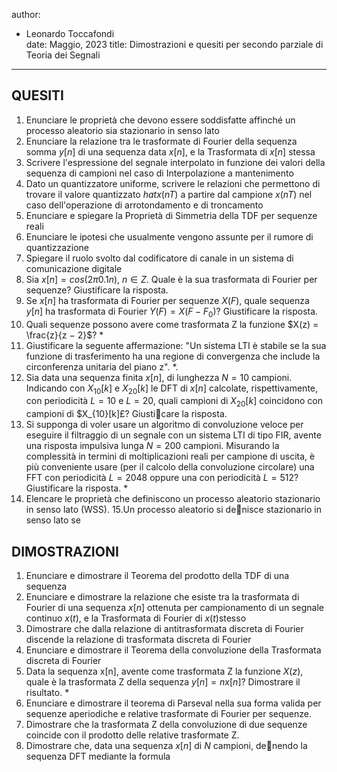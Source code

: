 author:

- Leonardo Toccafondi   
  date: Maggio, 2023
  title: Dimostrazioni e quesiti per secondo parziale di Teoria dei Segnali

---

## QUESITI

1. Enunciare le proprietà che devono essere soddisfatte affinché un processo aleatorio sia stazionario in senso lato
2. Enunciare la relazione tra le trasformate di Fourier della sequenza somma $y[n]$ di una sequenza data $x[n]$, e la Trasformata di $x[n]$ stessa
3. Scrivere l'espressione del segnale interpolato in funzione dei valori della sequenza di campioni nel caso di Interpolazione a mantenimento
4. Dato un quantizzatore uniforme, scrivere le relazioni che permettono di trovare il valore quantizzato $hat{x}(nT)$ a partire dal campione $x(nT)$ nel caso dell'operazione di arrotondamento e di troncamento
5. Enunciare e spiegare la Proprietà di Simmetria della TDF per sequenze reali
6. Enunciare le ipotesi che usualmente vengono assunte per il rumore di quantizzazione
7. Spiegare il ruolo svolto dal codificatore di canale in un sistema di comunicazione digitale
8. Sia $x[n] = cos(2\pi 0.1 n), \ n ∈ Z$. Quale è la sua trasformata di Fourier per sequenze? Giustificare la risposta.
9. Se $x[n]$ ha trasformata di Fourier per sequenze $X(F)$, quale sequenza $y[n]$ ha trasformata di Fourier $Y(F) = X(F − F_0)$? Giustificare la risposta.
10. Quali sequenze possono avere come trasformata Z la funzione $X(z) = \frac{z}{z − 2}$? $*$
11. Giustificare la seguente affermazione: "Un sistema LTI è stabile se la sua funzione di trasferimento ha una regione di convergenza che include la circonferenza unitaria del piano z". $*$.
12. Sia data una sequenza finita $x[n]$, di lunghezza $N = 10$ campioni. Indicando con $X_{10}[k]$ e $X_{20}[k]$ le DFT di $x[n]$ calcolate, rispettivamente, con periodicità $L = 10$ e $L = 20$, quali campioni di $X_{20}[k]$ coincidono con campioni di $X_{10}[k]£? Giusticare la risposta.
13. Si supponga di voler usare un algoritmo di convoluzione veloce per eseguire il filtraggio di un segnale con un sistema LTI di tipo FIR, avente una risposta impulsiva lunga $N = 200$ campioni. Misurando la complessità in termini di moltiplicazioni reali per campione di uscita, è più conveniente usare (per il calcolo della convoluzione circolare) una FFT con periodicità $L = 2048$ oppure una con periodicità $L = 512$? Giustificare la risposta. $*$
14. Elencare le proprietà che definiscono un processo aleatorio stazionario in senso lato (WSS).
15.Un processo aleatorio si denisce stazionario in senso lato se

## DIMOSTRAZIONI

1. Enunciare e dimostrare il Teorema del prodotto della TDF di una sequenza
2. Enunciare e dimostrare la relazione che esiste tra la trasformata di Fourier di una sequenza $x[n]$ ottenuta per campionamento di un segnale continuo $x(t)$, e la Trasformata di Fourier di $x(t)$stesso
3. Dimostrare che dalla relazione di antitrasformata discreta di Fourier discende la relazione di trasformata discreta di Fourier
4. Enunciare e dimostrare il Teorema della convoluzione della Trasformata discreta di Fourier
5. Data la sequenza x[n], avente come trasformata Z la funzione $X(z)$, quale è la trasformata Z della sequenza $y[n] = n x[n]$? Dimostrare il risultato. $*$
6. Enunciare e dimostrare il teorema di Parseval nella sua forma valida per sequenze aperiodiche e relative trasformate di Fourier per sequenze.
7. Dimostrare che la trasformata Z della convoluzione di due sequenze coincide con il prodotto delle relative trasformate Z.
8. Dimostrare che, data una sequenza $x[n]$ di $N$ campioni, denendo la sequenza DFT mediante la formula